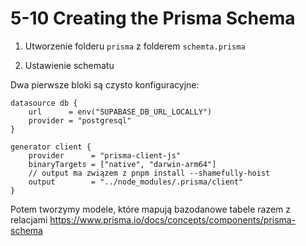 # 5-10 Creating the Prisma Schema

1. Utworzenie folderu `prisma` z folderem `schemta.prisma`

2. Ustawienie schematu

Dwa pierwsze bloki są czysto konfiguracyjne:
```prisma
datasource db {
    url      = env("SUPABASE_DB_URL_LOCALLY")
    provider = "postgresql"
}

generator client {
    provider      = "prisma-client-js"
    binaryTargets = ["native", "darwin-arm64"]
    // output ma związem z pnpm install --shamefully-hoist
    output        = "../node_modules/.prisma/client"
}
```

Potem tworzymy modele, które mapują bazodanowe tabele razem z relacjami
https://www.prisma.io/docs/concepts/components/prisma-schema
